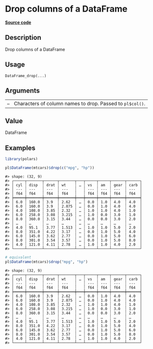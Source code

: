 

# Drop columns of a DataFrame

[**Source code**](https://github.com/pola-rs/r-polars/tree/d562252dbb77de7e06ca3e6150d74a2c709763bc/R/dataframe__frame.R#L473)

## Description

Drop columns of a DataFrame

## Usage

<pre><code class='language-R'>DataFrame_drop(...)
</code></pre>

## Arguments

<table>
<tr>
<td style="white-space: nowrap; font-family: monospace; vertical-align: top">
<code id="DataFrame_drop_:_...">…</code>
</td>
<td>
Characters of column names to drop. Passed to <code>pl$col()</code>.
</td>
</tr>
</table>

## Value

DataFrame

## Examples

``` r
library(polars)

pl$DataFrame(mtcars)$drop(c("mpg", "hp"))
```

    #> shape: (32, 9)
    #> ┌─────┬───────┬──────┬───────┬───┬─────┬─────┬──────┬──────┐
    #> │ cyl ┆ disp  ┆ drat ┆ wt    ┆ … ┆ vs  ┆ am  ┆ gear ┆ carb │
    #> │ --- ┆ ---   ┆ ---  ┆ ---   ┆   ┆ --- ┆ --- ┆ ---  ┆ ---  │
    #> │ f64 ┆ f64   ┆ f64  ┆ f64   ┆   ┆ f64 ┆ f64 ┆ f64  ┆ f64  │
    #> ╞═════╪═══════╪══════╪═══════╪═══╪═════╪═════╪══════╪══════╡
    #> │ 6.0 ┆ 160.0 ┆ 3.9  ┆ 2.62  ┆ … ┆ 0.0 ┆ 1.0 ┆ 4.0  ┆ 4.0  │
    #> │ 6.0 ┆ 160.0 ┆ 3.9  ┆ 2.875 ┆ … ┆ 0.0 ┆ 1.0 ┆ 4.0  ┆ 4.0  │
    #> │ 4.0 ┆ 108.0 ┆ 3.85 ┆ 2.32  ┆ … ┆ 1.0 ┆ 1.0 ┆ 4.0  ┆ 1.0  │
    #> │ 6.0 ┆ 258.0 ┆ 3.08 ┆ 3.215 ┆ … ┆ 1.0 ┆ 0.0 ┆ 3.0  ┆ 1.0  │
    #> │ 8.0 ┆ 360.0 ┆ 3.15 ┆ 3.44  ┆ … ┆ 0.0 ┆ 0.0 ┆ 3.0  ┆ 2.0  │
    #> │ …   ┆ …     ┆ …    ┆ …     ┆ … ┆ …   ┆ …   ┆ …    ┆ …    │
    #> │ 4.0 ┆ 95.1  ┆ 3.77 ┆ 1.513 ┆ … ┆ 1.0 ┆ 1.0 ┆ 5.0  ┆ 2.0  │
    #> │ 8.0 ┆ 351.0 ┆ 4.22 ┆ 3.17  ┆ … ┆ 0.0 ┆ 1.0 ┆ 5.0  ┆ 4.0  │
    #> │ 6.0 ┆ 145.0 ┆ 3.62 ┆ 2.77  ┆ … ┆ 0.0 ┆ 1.0 ┆ 5.0  ┆ 6.0  │
    #> │ 8.0 ┆ 301.0 ┆ 3.54 ┆ 3.57  ┆ … ┆ 0.0 ┆ 1.0 ┆ 5.0  ┆ 8.0  │
    #> │ 4.0 ┆ 121.0 ┆ 4.11 ┆ 2.78  ┆ … ┆ 1.0 ┆ 1.0 ┆ 4.0  ┆ 2.0  │
    #> └─────┴───────┴──────┴───────┴───┴─────┴─────┴──────┴──────┘

``` r
# equivalent
pl$DataFrame(mtcars)$drop("mpg", "hp")
```

    #> shape: (32, 9)
    #> ┌─────┬───────┬──────┬───────┬───┬─────┬─────┬──────┬──────┐
    #> │ cyl ┆ disp  ┆ drat ┆ wt    ┆ … ┆ vs  ┆ am  ┆ gear ┆ carb │
    #> │ --- ┆ ---   ┆ ---  ┆ ---   ┆   ┆ --- ┆ --- ┆ ---  ┆ ---  │
    #> │ f64 ┆ f64   ┆ f64  ┆ f64   ┆   ┆ f64 ┆ f64 ┆ f64  ┆ f64  │
    #> ╞═════╪═══════╪══════╪═══════╪═══╪═════╪═════╪══════╪══════╡
    #> │ 6.0 ┆ 160.0 ┆ 3.9  ┆ 2.62  ┆ … ┆ 0.0 ┆ 1.0 ┆ 4.0  ┆ 4.0  │
    #> │ 6.0 ┆ 160.0 ┆ 3.9  ┆ 2.875 ┆ … ┆ 0.0 ┆ 1.0 ┆ 4.0  ┆ 4.0  │
    #> │ 4.0 ┆ 108.0 ┆ 3.85 ┆ 2.32  ┆ … ┆ 1.0 ┆ 1.0 ┆ 4.0  ┆ 1.0  │
    #> │ 6.0 ┆ 258.0 ┆ 3.08 ┆ 3.215 ┆ … ┆ 1.0 ┆ 0.0 ┆ 3.0  ┆ 1.0  │
    #> │ 8.0 ┆ 360.0 ┆ 3.15 ┆ 3.44  ┆ … ┆ 0.0 ┆ 0.0 ┆ 3.0  ┆ 2.0  │
    #> │ …   ┆ …     ┆ …    ┆ …     ┆ … ┆ …   ┆ …   ┆ …    ┆ …    │
    #> │ 4.0 ┆ 95.1  ┆ 3.77 ┆ 1.513 ┆ … ┆ 1.0 ┆ 1.0 ┆ 5.0  ┆ 2.0  │
    #> │ 8.0 ┆ 351.0 ┆ 4.22 ┆ 3.17  ┆ … ┆ 0.0 ┆ 1.0 ┆ 5.0  ┆ 4.0  │
    #> │ 6.0 ┆ 145.0 ┆ 3.62 ┆ 2.77  ┆ … ┆ 0.0 ┆ 1.0 ┆ 5.0  ┆ 6.0  │
    #> │ 8.0 ┆ 301.0 ┆ 3.54 ┆ 3.57  ┆ … ┆ 0.0 ┆ 1.0 ┆ 5.0  ┆ 8.0  │
    #> │ 4.0 ┆ 121.0 ┆ 4.11 ┆ 2.78  ┆ … ┆ 1.0 ┆ 1.0 ┆ 4.0  ┆ 2.0  │
    #> └─────┴───────┴──────┴───────┴───┴─────┴─────┴──────┴──────┘

